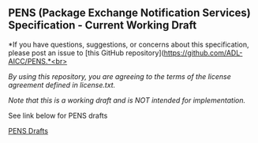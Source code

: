
PENS (Package Exchange Notification Services) Specification - Current Working Draft
---

*If you have questions, suggestions, or concerns about this specification, please post an issue to [this GitHub repository](https://github.com/ADL-AICC/PENS.*<br>

*By using this repository, you are agreeing to the terms of the license agreement defined in license.txt.*<br>

*Note that this is a working draft and is NOT intended for implementation.*<br>

See link below for PENS drafts

[PENS Drafts](https://github.com/ADL-AICC/PENS/releases)
